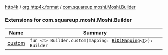 [http4k](../../index.md) / [org.http4k.format](../index.md) / [com.squareup.moshi.Moshi.Builder](./index.md)

### Extensions for com.squareup.moshi.Moshi.Builder

| Name | Summary |
|---|---|
| [custom](custom.md) | `fun <T> Builder.custom(mapping: `[`BiDiMapping`](../../org.http4k.lens/-bi-di-mapping/index.md)`<`[`T`](custom.md#T)`>): Builder` |
